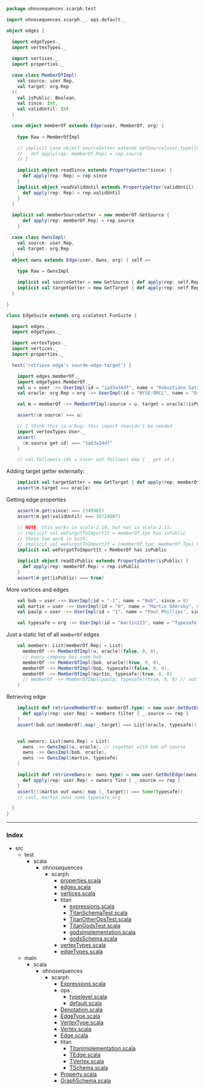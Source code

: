 
```scala
package ohnosequences.scarph.test

import ohnosequences.scarph._, ops.default._

object edges {

  import edgeTypes._
  import vertexTypes._
  
  import vertices._
  import properties._

  case class MemberOfImpl(
    val source: user.Rep,
    val target: org.Rep
  )(
    val isPublic: Boolean,
    val since: Int,
    val validUntil: Int
  )

  case object memberOf extends Edge(user, MemberOf, org) {
    
    type Raw = MemberOfImpl

    // implicit case object sourceGetter extends GetSource[user.type](user) {
    //   def apply(rep: memberOf.Rep) = rep.source
    // }

    implicit object readSince extends PropertyGetter(since) {
      def apply(rep: Rep) = rep.since
    }
    implicit object readValidUntil extends PropertyGetter(validUntil) {
      def apply(rep: Rep) = rep.validUntil
    }
  }

  implicit val memberSourceGetter = new memberOf.GetSource {
      def apply(rep: memberOf.Rep) = rep.source
    }

  case class OwnsImpl(
    val source: user.Rep,
    val target: org.Rep
  )
  object owns extends Edge(user, Owns, org) { self =>
    
    type Raw = OwnsImpl

    implicit val sourceGetter = new GetSource { def apply(rep: self.Rep) = rep.source }
    implicit val targetGetter = new GetTarget { def apply(rep: self.Rep) = rep.target }
  }

}

class EdgeSuite extends org.scalatest.FunSuite {

  import edges._  
  import edgeTypes._

  import vertexTypes._
  import vertices._
  import properties._

  test("retrieve edge's sourde-edge-target") {

    import edges.memberOf._
    import edgeTypes.MemberOf._
    val u = user ->> UserImpl(id = "1ad3a34df", name = "Robustiano Satrústegui", since = 2349965)
    val oracle: org.Rep = org ->> UserImpl(id = "NYSE:ORCL", name = "Orcale Inc.", since = 1977)

    val m = memberOf ->> MemberOfImpl(source = u, target = oracle)(isPublic = true, since = 2349965, validUntil = 38724987)

    assert((m source) === u)

    // I think this is a bug; this import shouldn't be needed
    import vertexTypes.User._
    assert(
      (m.source get id) === "1ad3a34df"
    )

    // val followers_ids = (user out follows) map { _ get id }

```

Adding target getter externally:

```scala
    implicit val targetGetter = new GetTarget { def apply(rep: memberOf.Rep) = rep.target }
    assert(m.target === oracle)
```

Getting edge properties

```scala
    assert(m.get(since) === 2349965)
    assert(m.get(validUntil) === 38724987)

    // NOTE: this works in scala-2.10, but not in scala-2.11:
    // implicit val weForgotToImportIt = memberOf.tpe has isPublic
    // these two work in both:
    // implicit val weForgotToImportIt = (memberOf.tpe: memberOf.Tpe) has isPublic
    implicit val weForgotToImportIt = MemberOf has isPublic

    implicit object readIsPublic extends PropertyGetter(isPublic) {
      def apply(rep: memberOf.Rep) = rep.isPublic
    }
    assert(m.get(isPublic) === true)
```

More vartices and edges

```scala
    val bob = user ->> UserImpl(id = "-1", name = "Bob", since = 0)
    val martin = user ->> UserImpl(id = "0", name = "Martin Odersky", since = 2011)
    val paulp = user ->> UserImpl(id = "1", name = "Paul Phillips", since = 2011)

    val typesafe = org ->> UserImpl(id = "martin123", name = "Typesafe Inc.", since = 2011)
```

Just a static list of all `memberOf` edges

```scala
    val members: List[memberOf.Rep] = List(
      memberOf ->> MemberOfImpl(u, oracle)(false, 0, 0),
      // every company has some bob
      memberOf ->> MemberOfImpl(bob, oracle)(true, 0, 0),
      memberOf ->> MemberOfImpl(bob, typesafe)(false, 0, 0),
      memberOf ->> MemberOfImpl(martin, typesafe)(true, 0, 0)
      // memberOf ->> MemberOfImpl(paulp, typesafe)(true, 0, 0) // not anymore
    )
```

Retrieving edge

```scala
    implicit def retrieveMemberOf(e: memberOf.type) = new user.GetOutEdge(memberOf) {
      def apply(rep: user.Rep) = members filter { _.source == rep }
    }
    assert(bob.out(memberOf).map(_.target) === List(oracle, typesafe))


    val owners: List[owns.Rep] = List(
      owns ->> OwnsImpl(u, oracle), // together with bob of course
      owns ->> OwnsImpl(bob, oracle),
      owns ->> OwnsImpl(martin, typesafe)
    )

    implicit def retrieveOwns(e: owns.type) = new user.GetOutEdge(owns) {
      def apply(rep: user.Rep) = owners find { _.source == rep }
    }
    assert(((martin out owns) map (_.target)) === Some(typesafe))
    // cool, martin owns some typesafe org

  }
}

```


------

### Index

+ src
  + test
    + scala
      + ohnosequences
        + scarph
          + [properties.scala][test/scala/ohnosequences/scarph/properties.scala]
          + [edges.scala][test/scala/ohnosequences/scarph/edges.scala]
          + [vertices.scala][test/scala/ohnosequences/scarph/vertices.scala]
          + titan
            + [expressions.scala][test/scala/ohnosequences/scarph/titan/expressions.scala]
            + [TitanSchemaTest.scala][test/scala/ohnosequences/scarph/titan/TitanSchemaTest.scala]
            + [TitanOtherOpsTest.scala][test/scala/ohnosequences/scarph/titan/TitanOtherOpsTest.scala]
            + [TitanGodsTest.scala][test/scala/ohnosequences/scarph/titan/TitanGodsTest.scala]
            + [godsImplementation.scala][test/scala/ohnosequences/scarph/titan/godsImplementation.scala]
            + [godsSchema.scala][test/scala/ohnosequences/scarph/titan/godsSchema.scala]
          + [vertexTypes.scala][test/scala/ohnosequences/scarph/vertexTypes.scala]
          + [edgeTypes.scala][test/scala/ohnosequences/scarph/edgeTypes.scala]
  + main
    + scala
      + ohnosequences
        + scarph
          + [Expressions.scala][main/scala/ohnosequences/scarph/Expressions.scala]
          + ops
            + [typelevel.scala][main/scala/ohnosequences/scarph/ops/typelevel.scala]
            + [default.scala][main/scala/ohnosequences/scarph/ops/default.scala]
          + [Denotation.scala][main/scala/ohnosequences/scarph/Denotation.scala]
          + [EdgeType.scala][main/scala/ohnosequences/scarph/EdgeType.scala]
          + [VertexType.scala][main/scala/ohnosequences/scarph/VertexType.scala]
          + [Vertex.scala][main/scala/ohnosequences/scarph/Vertex.scala]
          + [Edge.scala][main/scala/ohnosequences/scarph/Edge.scala]
          + titan
            + [TitanImplementation.scala][main/scala/ohnosequences/scarph/titan/TitanImplementation.scala]
            + [TEdge.scala][main/scala/ohnosequences/scarph/titan/TEdge.scala]
            + [TVertex.scala][main/scala/ohnosequences/scarph/titan/TVertex.scala]
            + [TSchema.scala][main/scala/ohnosequences/scarph/titan/TSchema.scala]
          + [Property.scala][main/scala/ohnosequences/scarph/Property.scala]
          + [GraphSchema.scala][main/scala/ohnosequences/scarph/GraphSchema.scala]

[test/scala/ohnosequences/scarph/properties.scala]: properties.scala.md
[test/scala/ohnosequences/scarph/edges.scala]: edges.scala.md
[test/scala/ohnosequences/scarph/vertices.scala]: vertices.scala.md
[test/scala/ohnosequences/scarph/titan/expressions.scala]: titan/expressions.scala.md
[test/scala/ohnosequences/scarph/titan/TitanSchemaTest.scala]: titan/TitanSchemaTest.scala.md
[test/scala/ohnosequences/scarph/titan/TitanOtherOpsTest.scala]: titan/TitanOtherOpsTest.scala.md
[test/scala/ohnosequences/scarph/titan/TitanGodsTest.scala]: titan/TitanGodsTest.scala.md
[test/scala/ohnosequences/scarph/titan/godsImplementation.scala]: titan/godsImplementation.scala.md
[test/scala/ohnosequences/scarph/titan/godsSchema.scala]: titan/godsSchema.scala.md
[test/scala/ohnosequences/scarph/vertexTypes.scala]: vertexTypes.scala.md
[test/scala/ohnosequences/scarph/edgeTypes.scala]: edgeTypes.scala.md
[main/scala/ohnosequences/scarph/Expressions.scala]: ../../../../main/scala/ohnosequences/scarph/Expressions.scala.md
[main/scala/ohnosequences/scarph/ops/typelevel.scala]: ../../../../main/scala/ohnosequences/scarph/ops/typelevel.scala.md
[main/scala/ohnosequences/scarph/ops/default.scala]: ../../../../main/scala/ohnosequences/scarph/ops/default.scala.md
[main/scala/ohnosequences/scarph/Denotation.scala]: ../../../../main/scala/ohnosequences/scarph/Denotation.scala.md
[main/scala/ohnosequences/scarph/EdgeType.scala]: ../../../../main/scala/ohnosequences/scarph/EdgeType.scala.md
[main/scala/ohnosequences/scarph/VertexType.scala]: ../../../../main/scala/ohnosequences/scarph/VertexType.scala.md
[main/scala/ohnosequences/scarph/Vertex.scala]: ../../../../main/scala/ohnosequences/scarph/Vertex.scala.md
[main/scala/ohnosequences/scarph/Edge.scala]: ../../../../main/scala/ohnosequences/scarph/Edge.scala.md
[main/scala/ohnosequences/scarph/titan/TitanImplementation.scala]: ../../../../main/scala/ohnosequences/scarph/titan/TitanImplementation.scala.md
[main/scala/ohnosequences/scarph/titan/TEdge.scala]: ../../../../main/scala/ohnosequences/scarph/titan/TEdge.scala.md
[main/scala/ohnosequences/scarph/titan/TVertex.scala]: ../../../../main/scala/ohnosequences/scarph/titan/TVertex.scala.md
[main/scala/ohnosequences/scarph/titan/TSchema.scala]: ../../../../main/scala/ohnosequences/scarph/titan/TSchema.scala.md
[main/scala/ohnosequences/scarph/Property.scala]: ../../../../main/scala/ohnosequences/scarph/Property.scala.md
[main/scala/ohnosequences/scarph/GraphSchema.scala]: ../../../../main/scala/ohnosequences/scarph/GraphSchema.scala.md